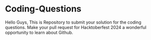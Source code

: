 # Coding-Questions
Hello Guys, This is Repository to submit your solution for the coding questions. Make your pull request for Hacktoberfest 2024 a wonderful opportunity to learn about Github. 
